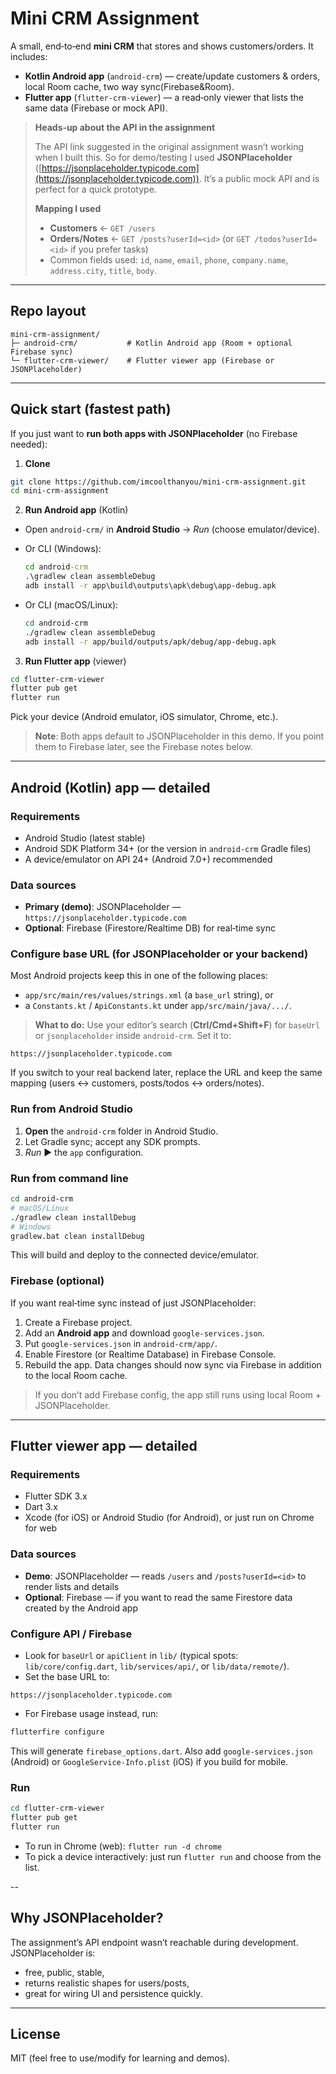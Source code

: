 # Mini CRM Assignment 

A small, end‑to‑end **mini CRM** that stores and shows customers/orders. It includes:

* **Kotlin Android app** (`android-crm`) — create/update customers & orders, local Room cache, two way sync(Firebase&Room).
* **Flutter app** (`flutter-crm-viewer`) — a read‑only viewer that lists the same data (Firebase or mock API).

> **Heads‑up about the API in the assignment**
>
> The API link suggested in the original assignment wasn’t working when I built this. So for demo/testing I used **JSONPlaceholder** ([https://jsonplaceholder.typicode.com](https://jsonplaceholder.typicode.com)). It’s a public mock API and is perfect for a quick prototype.
>
> **Mapping I used**
>
> * **Customers** ← `GET /users`
> * **Orders/Notes** ← `GET /posts?userId=<id>` (or `GET /todos?userId=<id>` if you prefer tasks)
> * Common fields used: `id`, `name`, `email`, `phone`, `company.name`, `address.city`, `title`, `body`.

---

## Repo layout

```
mini-crm-assignment/
├─ android-crm/           # Kotlin Android app (Room + optional Firebase sync)
└─ flutter-crm-viewer/    # Flutter viewer app (Firebase or JSONPlaceholder)
```

---

## Quick start (fastest path)

If you just want to **run both apps with JSONPlaceholder** (no Firebase needed):

1. **Clone**

```bash
git clone https://github.com/imcoolthanyou/mini-crm-assignment.git
cd mini-crm-assignment
```

2. **Run Android app** (Kotlin)

* Open `android-crm/` in **Android Studio** → *Run*  (choose emulator/device).
* Or CLI (Windows):

  ```bat
  cd android-crm
  .\gradlew clean assembleDebug
  adb install -r app\build\outputs\apk\debug\app-debug.apk
  ```
* Or CLI (macOS/Linux):

  ```bash
  cd android-crm
  ./gradlew clean assembleDebug
  adb install -r app/build/outputs/apk/debug/app-debug.apk
  ```

3. **Run Flutter app** (viewer)

```bash
cd flutter-crm-viewer
flutter pub get
flutter run
```

Pick your device (Android emulator, iOS simulator, Chrome, etc.).

> **Note**: Both apps default to JSONPlaceholder in this demo. If you point them to Firebase later, see the Firebase notes below.

---

## Android (Kotlin) app — detailed

### Requirements

* Android Studio (latest stable)
* Android SDK Platform 34+ (or the version in `android-crm` Gradle files)
* A device/emulator on API 24+ (Android 7.0+) recommended

### Data sources

* **Primary (demo)**: JSONPlaceholder — `https://jsonplaceholder.typicode.com`
* **Optional**: Firebase (Firestore/Realtime DB) for real‑time sync

### Configure base URL (for JSONPlaceholder or your backend)

Most Android projects keep this in one of the following places:

* `app/src/main/res/values/strings.xml` (a `base_url` string), or
* a `Constants.kt` / `ApiConstants.kt` under `app/src/main/java/.../`.

> **What to do:** Use your editor’s search (**Ctrl/Cmd+Shift+F**) for `baseUrl` or `jsonplaceholder` inside `android-crm`. Set it to:

```
https://jsonplaceholder.typicode.com
```

If you switch to your real backend later, replace the URL and keep the same mapping (users ↔ customers, posts/todos ↔ orders/notes).

### Run from Android Studio

1. **Open** the `android-crm` folder in Android Studio.
2. Let Gradle sync; accept any SDK prompts.
3. *Run* ▶ the `app` configuration.

### Run from command line

```bash
cd android-crm
# macOS/Linux
./gradlew clean installDebug
# Windows
gradlew.bat clean installDebug
```

This will build and deploy to the connected device/emulator.

### Firebase (optional)

If you want real‑time sync instead of just JSONPlaceholder:

1. Create a Firebase project.
2. Add an **Android app** and download `google-services.json`.
3. Put `google-services.json` in `android-crm/app/`.
4. Enable Firestore (or Realtime Database) in Firebase Console.
5. Rebuild the app. Data changes should now sync via Firebase in addition to the local Room cache.

> If you don’t add Firebase config, the app still runs using local Room + JSONPlaceholder.

---

## Flutter viewer app — detailed

### Requirements

* Flutter SDK 3.x
* Dart 3.x
* Xcode (for iOS) or Android Studio (for Android), or just run on Chrome for web

### Data sources

* **Demo**: JSONPlaceholder — reads `/users` and `/posts?userId=<id>` to render lists and details
* **Optional**: Firebase — if you want to read the same Firestore data created by the Android app

### Configure API / Firebase

* Look for `baseUrl` or `apiClient` in `lib/` (typical spots: `lib/core/config.dart`, `lib/services/api/`, or `lib/data/remote/`).
* Set the base URL to:

```
https://jsonplaceholder.typicode.com
```

* For Firebase usage instead, run:

```bash
flutterfire configure
```

This will generate `firebase_options.dart`. Also add `google-services.json` (Android) or `GoogleService-Info.plist` (iOS) if you build for mobile.

### Run

```bash
cd flutter-crm-viewer
flutter pub get
flutter run
```

* To run in Chrome (web): `flutter run -d chrome`
* To pick a device interactively: just run `flutter run` and choose from the list.

--

## Why JSONPlaceholder?

The assignment’s API endpoint wasn’t reachable during development. JSONPlaceholder is:

* free, public, stable,
* returns realistic shapes for users/posts,
* great for wiring UI and persistence quickly.
---

## License

MIT (feel free to use/modify for learning and demos).
